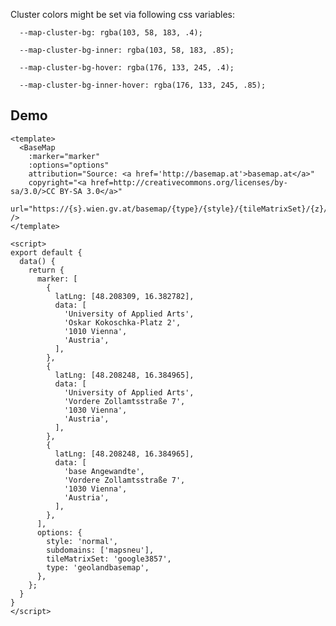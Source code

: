 Cluster colors might be set via following css variables:

`  --map-cluster-bg: rgba(103, 58, 183, .4);`

`  --map-cluster-bg-inner: rgba(103, 58, 183, .85);`

`  --map-cluster-bg-hover: rgba(176, 133, 245, .4);`

`  --map-cluster-bg-inner-hover: rgba(176, 133, 245, .85);`

## Demo

```vue live
<template>
  <BaseMap
    :marker="marker"
    :options="options"
    attribution="Source: <a href='http://basemap.at'>basemap.at</a>"
    copyright="<a href=http://creativecommons.org/licenses/by-sa/3.0/>CC BY-SA 3.0</a>"
    url="https://{s}.wien.gv.at/basemap/{type}/{style}/{tileMatrixSet}/{z}/{y}/{x}.png" />
</template>

<script>
export default {
  data() {
    return {
      marker: [
        {
          latLng: [48.208309, 16.382782],
          data: [
            'University of Applied Arts',
            'Oskar Kokoschka-Platz 2',
            '1010 Vienna',
            'Austria',
          ],
        },
        {
          latLng: [48.208248, 16.384965],
          data: [
            'University of Applied Arts',
            'Vordere Zollamtsstraße 7',
            '1030 Vienna',
            'Austria',
          ],
        },
        {
          latLng: [48.208248, 16.384965],
          data: [
            'base Angewandte',
            'Vordere Zollamtsstraße 7',
            '1030 Vienna',
            'Austria',
          ],
        },
      ],
      options: {
        style: 'normal',
        subdomains: ['mapsneu'],
        tileMatrixSet: 'google3857',
        type: 'geolandbasemap',
      },
    };
  }
}
</script>
```

